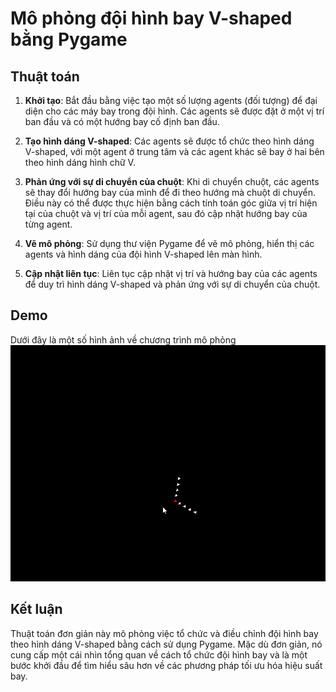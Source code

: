 # Mô phỏng đội hình bay V-shaped bằng Pygame

## Thuật toán

1. **Khởi tạo**: Bắt đầu bằng việc tạo một số lượng agents (đối tượng) để đại diện cho các máy bay trong đội hình. Các agents sẽ được đặt ở một vị trí ban đầu và có một hướng bay cố định ban đầu.

2. **Tạo hình dáng V-shaped**: Các agents sẽ được tổ chức theo hình dáng V-shaped, với một agent ở trung tâm và các agent khác sẽ bay ở hai bên theo hình dáng hình chữ V.

3. **Phản ứng với sự di chuyển của chuột**: Khi di chuyển chuột, các agents sẽ thay đổi hướng bay của mình để đi theo hướng mà chuột di chuyển. Điều này có thể được thực hiện bằng cách tính toán góc giữa vị trí hiện tại của chuột và vị trí của mỗi agent, sau đó cập nhật hướng bay của từng agent.

4. **Vẽ mô phỏng**: Sử dụng thư viện Pygame để vẽ mô phỏng, hiển thị các agents và hình dáng của đội hình V-shaped lên màn hình.

5. **Cập nhật liên tục**: Liên tục cập nhật vị trí và hướng bay của các agents để duy trì hình dáng V-shaped và phản ứng với sự di chuyển của chuột.

## Demo
Dưới đây là một số hình ảnh về chương trình mô phỏng
![2_agent_demo](demo\V-ShapeFormation.gif)

## Kết luận
Thuật toán đơn giản này mô phỏng việc tổ chức và điều chỉnh đội hình bay theo hình dáng V-shaped bằng cách sử dụng Pygame. Mặc dù đơn giản, nó cung cấp một cái nhìn tổng quan về cách tổ chức đội hình bay và là một bước khởi đầu để tìm hiểu sâu hơn về các phương pháp tối ưu hóa hiệu suất bay.
